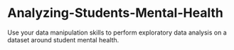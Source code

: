# Analyzing-Students-Mental-Health
Use your data manipulation skills to perform exploratory data analysis on a dataset around student mental health.
